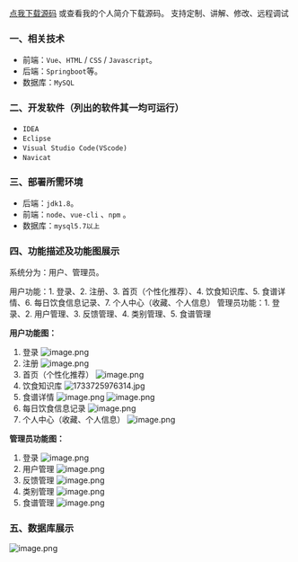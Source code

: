 [点我下载源码](https://www.oneprosol.com/detail/e7001a9d055d4d5c963ecb99de59ade9) 
或查看我的个人简介下载源码。
支持定制、讲解、修改、远程调试

### 一、相关技术

- 前端：`Vue`、`HTML` / `CSS` / `Javascript`。
- 后端：`Springboot`等。
- 数据库：`MySQL`

### 二、开发软件（列出的软件其一均可运行）

- `IDEA`
- `Eclipse`
- `Visual Studio Code(VScode)`
- `Navicat`

### 三、部署所需环境

- 后端：`jdk1.8`。
- 前端：`node`、`vue-cli` 、`npm`  。
- 数据库：`mysql5.7以上`

### 四、功能描述及功能图展示

系统分为：用户、管理员。

用户功能：1. 登录、2. 注册、3. 首页（个性化推荐）、4. 饮食知识库、5. 食谱详情、6. 每日饮食信息记录、7. 个人中心（收藏、个人信息）
管理员功能：1. 登录、2. 用户管理、3. 反馈管理、4. 类别管理、5. 食谱管理

**用户功能图：**

1. 登录
   ![image.png](https://pic.picprosol.com/user_upload/1ca4a16527164fbdbe5588f4023765f3/2024-12-09%2014:30:47_image.png)
2. 注册
   ![image.png](https://pic.picprosol.com/user_upload/1ca4a16527164fbdbe5588f4023765f3/2024-12-09%2014:31:35_image.png)
3. 首页（个性化推荐）
   ![image.png](https://pic.picprosol.com/user_upload/1ca4a16527164fbdbe5588f4023765f3/2024-12-09%2014:32:19_image.png)
4. 饮食知识库
   ![1733725976314.jpg](https://pic.picprosol.com/user_upload/1ca4a16527164fbdbe5588f4023765f3/2024-12-09%2014:33:10_1733725976314.jpg)
5. 食谱详情
   ![image.png](https://pic.picprosol.com/user_upload/1ca4a16527164fbdbe5588f4023765f3/2024-12-09%2014:34:35_image.png)
   ![image.png](https://pic.picprosol.com/user_upload/1ca4a16527164fbdbe5588f4023765f3/2024-12-09%2014:34:55_image.png)
6. 每日饮食信息记录
   ![image.png](https://pic.picprosol.com/user_upload/1ca4a16527164fbdbe5588f4023765f3/2024-12-09%2014:35:15_image.png)
7. 个人中心（收藏、个人信息）
   ![image.png](https://pic.picprosol.com/user_upload/1ca4a16527164fbdbe5588f4023765f3/2024-12-09%2014:35:38_image.png)

**管理员功能图：**

1. 登录
   ![image.png](https://pic.picprosol.com/user_upload/1ca4a16527164fbdbe5588f4023765f3/2024-12-09%2014:35:50_image.png)
2. 用户管理
   ![image.png](https://pic.picprosol.com/user_upload/1ca4a16527164fbdbe5588f4023765f3/2024-12-09%2014:35:58_image.png)
3. 反馈管理
   ![image.png](https://pic.picprosol.com/user_upload/1ca4a16527164fbdbe5588f4023765f3/2024-12-09%2014:36:02_image.png)
4. 类别管理
   ![image.png](https://pic.picprosol.com/user_upload/1ca4a16527164fbdbe5588f4023765f3/2024-12-09%2014:36:06_image.png)
5. 食谱管理
   ![image.png](https://pic.picprosol.com/user_upload/1ca4a16527164fbdbe5588f4023765f3/2024-12-09%2014:36:17_image.png)

### 五、数据库展示

![image.png](https://pic.picprosol.com/user_upload/1ca4a16527164fbdbe5588f4023765f3/2024-12-09%2014:36:43_image.png)



